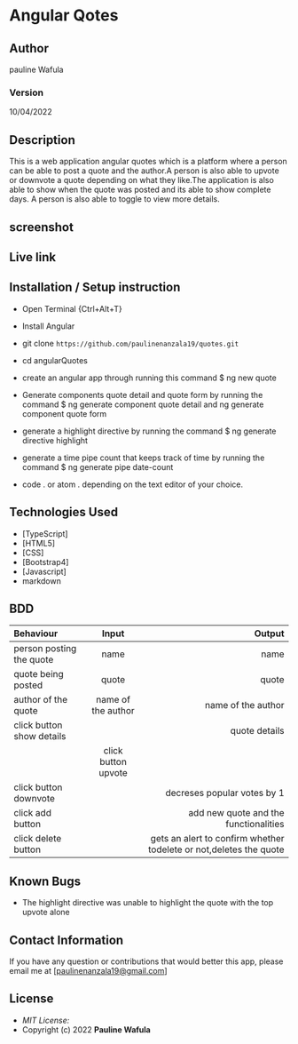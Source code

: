 # Angular Qotes
## Author
pauline Wafula


### Version
10/04/2022

## Description

This is a web application angular quotes which is a platform where a person can be able to post a quote and the author.A person is also able to upvote or downvote a quote depending on what they like.The application is also able to show when the quote was posted and its able to show complete days.     A person is also able to toggle to view more details.

## screenshot

## Live link


## Installation / Setup instruction
* Open Terminal {Ctrl+Alt+T}
* Install Angular

* git clone ```https://github.com/paulinenanzala19/quotes.git```

* cd angularQuotes
* create an angular app through running this command $ ng new quote
* Generate components quote detail and quote form by running the command $ ng generate component quote detail and ng generate component quote form
* generate a highlight directive by running  the command $ ng generate directive highlight
* generate a time pipe count that keeps track of time by running the command $ ng generate pipe date-count

* code . or atom . depending on the text editor of your choice.

## Technologies Used

* [TypeScript]
* [HTML5]
* [CSS]
* [Bootstrap4]
* [Javascript]
* markdown


## BDD
| Behaviour      | Input        | Output       |
| :------------- | :----------: | -----------: |
|  person posting the quote  |  name  |   name   |
| quote being posted  | quote | quote
| author of the quote   |  name of the author  |name of the author    |
| click button show details  |       |  quote details   |
|  |  click button upvote   |  |  increments votes by 1    | 
| click button downvote |    | decreses popular votes by 1|
| click add button |     | add new quote and the functionalities  |
| click delete button |     | gets an alert to confirm whether todelete or not,deletes the quote| |


## Known Bugs

* The highlight directive was unable to highlight the quote with the top upvote alone

## Contact Information 

If you have any question or contributions that would better this app, please email me at [paulinenanzala19@gmail.com]

## License
* *MIT License:*
* Copyright (c) 2022 **Pauline Wafula**
